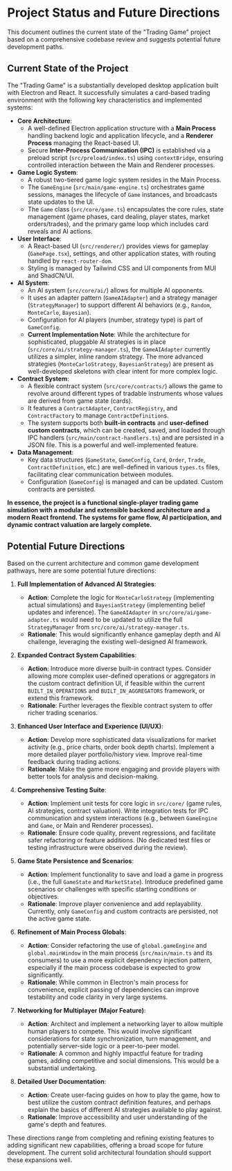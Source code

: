 # Project Status and Future Directions

This document outlines the current state of the "Trading Game" project based on a comprehensive codebase review and suggests potential future development paths.

## Current State of the Project

The "Trading Game" is a substantially developed desktop application built with Electron and React. It successfully simulates a card-based trading environment with the following key characteristics and implemented systems:

*   **Core Architecture**:
    *   A well-defined Electron application structure with a **Main Process** handling backend logic and application lifecycle, and a **Renderer Process** managing the React-based UI.
    *   Secure **Inter-Process Communication (IPC)** is established via a preload script (`src/preload/index.ts`) using `contextBridge`, ensuring controlled interaction between the Main and Renderer processes.
*   **Game Logic System**:
    *   A robust two-tiered game logic system resides in the Main Process.
    *   The `GameEngine` (`src/main/game-engine.ts`) orchestrates game sessions, manages the lifecycle of `Game` instances, and broadcasts state updates to the UI.
    *   The `Game` class (`src/core/game.ts`) encapsulates the core rules, state management (game phases, card dealing, player states, market orders/trades), and the primary game loop which includes card reveals and AI actions.
*   **User Interface**:
    *   A React-based UI (`src/renderer/`) provides views for gameplay (`GamePage.tsx`), settings, and other application states, with routing handled by `react-router-dom`.
    *   Styling is managed by Tailwind CSS and UI components from MUI and ShadCN/UI.
*   **AI System**:
    *   An AI system (`src/core/ai/`) allows for multiple AI opponents.
    *   It uses an adapter pattern (`GameAIAdapter`) and a strategy manager (`StrategyManager`) to support different AI behaviors (e.g., `Random`, `MonteCarlo`, `Bayesian`).
    *   Configuration for AI players (number, strategy type) is part of `GameConfig`.
    *   **Current Implementation Note**: While the architecture for sophisticated, pluggable AI strategies is in place (`src/core/ai/strategy-manager.ts`), the `GameAIAdapter` currently utilizes a simpler, inline random strategy. The more advanced strategies (`MonteCarloStrategy`, `BayesianStrategy`) are present as well-developed skeletons with clear intent for more complex logic.
*   **Contract System**:
    *   A flexible contract system (`src/core/contracts/`) allows the game to revolve around different types of tradable instruments whose values are derived from game state (cards).
    *   It features a `ContractAdapter`, `ContractRegistry`, and `ContractFactory` to manage `ContractDefinition`s.
    *   The system supports both **built-in contracts** and **user-defined custom contracts**, which can be created, saved, and loaded through IPC handlers (`src/main/contract-handlers.ts`) and are persisted in a JSON file. This is a powerful and well-implemented feature.
*   **Data Management**:
    *   Key data structures (`GameState`, `GameConfig`, `Card`, `Order`, `Trade`, `ContractDefinition`, etc.) are well-defined in various `types.ts` files, facilitating clear communication between modules.
    *   Configuration (`GameConfig`) is managed and can be updated. Custom contracts are persisted.

**In essence, the project is a functional single-player trading game simulation with a modular and extensible backend architecture and a modern React frontend. The systems for game flow, AI participation, and dynamic contract valuation are largely complete.**

## Potential Future Directions

Based on the current architecture and common game development pathways, here are some potential future directions:

1.  **Full Implementation of Advanced AI Strategies**:
    *   **Action**: Complete the logic for `MonteCarloStrategy` (implementing actual simulations) and `BayesianStrategy` (implementing belief updates and inference). The `GameAIAdapter` in `src/core/ai/game-adapter.ts` would need to be updated to utilize the full `StrategyManager` from `src/core/ai/strategy-manager.ts`.
    *   **Rationale**: This would significantly enhance gameplay depth and AI challenge, leveraging the existing well-designed AI framework.

2.  **Expanded Contract System Capabilities**:
    *   **Action**: Introduce more diverse built-in contract types. Consider allowing more complex user-defined operations or aggregators in the custom contract definition UI, if feasible within the current `BUILT_IN_OPERATIONS` and `BUILT_IN_AGGREGATORS` framework, or extend this framework.
    *   **Rationale**: Further leverages the flexible contract system to offer richer trading scenarios.

3.  **Enhanced User Interface and Experience (UI/UX)**:
    *   **Action**: Develop more sophisticated data visualizations for market activity (e.g., price charts, order book depth charts). Implement a more detailed player portfolio/history view. Improve real-time feedback during trading actions.
    *   **Rationale**: Make the game more engaging and provide players with better tools for analysis and decision-making.

4.  **Comprehensive Testing Suite**:
    *   **Action**: Implement unit tests for core logic in `src/core/` (game rules, AI strategies, contract valuation). Write integration tests for IPC communication and system interactions (e.g., between `GameEngine` and `Game`, or Main and Renderer processes).
    *   **Rationale**: Ensure code quality, prevent regressions, and facilitate safer refactoring or feature additions. (No dedicated test files or testing infrastructure were observed during the review).

5.  **Game State Persistence and Scenarios**:
    *   **Action**: Implement functionality to save and load a game in progress (i.e., the full `GameState` and `MarketState`). Introduce predefined game scenarios or challenges with specific starting conditions or objectives.
    *   **Rationale**: Improve player convenience and add replayability. Currently, only `GameConfig` and custom contracts are persisted, not the active game state.

6.  **Refinement of Main Process Globals**:
    *   **Action**: Consider refactoring the use of `global.gameEngine` and `global.mainWindow` in the main process (`src/main/main.ts` and its consumers) to use a more explicit dependency injection pattern, especially if the main process codebase is expected to grow significantly.
    *   **Rationale**: While common in Electron's main process for convenience, explicit passing of dependencies can improve testability and code clarity in very large systems.

7.  **Networking for Multiplayer (Major Feature)**:
    *   **Action**: Architect and implement a networking layer to allow multiple human players to compete. This would involve significant considerations for state synchronization, turn management, and potentially server-side logic or a peer-to-peer model.
    *   **Rationale**: A common and highly impactful feature for trading games, adding competitive and social dimensions. This would be a substantial undertaking.

8.  **Detailed User Documentation**:
    *   **Action**: Create user-facing guides on how to play the game, how to best utilize the custom contract definition features, and perhaps explain the basics of different AI strategies available to play against.
    *   **Rationale**: Improve accessibility and user understanding of the game's depth and features.

These directions range from completing and refining existing features to adding significant new capabilities, offering a broad scope for future development. The current solid architectural foundation should support these expansions well.
